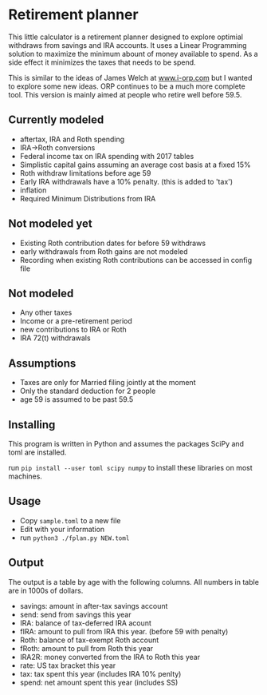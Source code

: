 # Retirement planner

This little calculator is a retirement planner designed to explore
optimial withdraws from savings and IRA accounts. It uses a Linear
Programming solution to maximize the minimum abount of money available
to spend. As a side effect it minimizes the taxes that needs to be
spend.

This is similar to the ideas of James Welch at www.i-orp.com but I wanted to explore
some new ideas. ORP continues to be a much more complete tool. This version is mainly aimed at people who retire well before 59.5.

## Currently modeled

* aftertax, IRA and Roth spending
* IRA->Roth conversions
* Federal income tax on IRA spending with 2017 tables
* Simplistic capital gains assuming an average cost basis at a fixed 15%
* Roth withdraw limitations before age 59
* Early IRA withdrawals have a 10% penalty. (this is added to 'tax')
* inflation
* Required Minimum Distributions from IRA

## Not modeled yet

* Existing Roth contribution dates for before 59 withdraws
* early withdrawals from Roth gains are not modeled
* Recording when existing Roth contributions can be accessed in config file

## Not modeled

* Any other taxes
* Income or a pre-retirement period
* new contributions to IRA or Roth
* IRA 72(t) withdrawals

## Assumptions

* Taxes are only for Married filing jointly at the moment
* Only the standard deduction for 2 people
* age 59 is assumed to be past 59.5

## Installing

This program is written in Python and assumes the packages SciPy and
toml are installed.

run `pip install --user toml scipy numpy` to install these libraries
on most machines.

## Usage

* Copy `sample.toml` to a new file
* Edit with your information
* run `python3 ./fplan.py NEW.toml`

## Output

The output is a table by age with the following columns. All numbers
in table are in 1000s of dollars.

* savings: amount in after-tax savings account
* send: send from savings this year
* IRA: balance of tax-deferred IRA acount
* fIRA: amount to pull from IRA this year. (before 59 with penalty)
* Roth: balance of tax-exempt Roth account
* fRoth: amount to pull from Roth this year
* IRA2R: money converted from the IRA to Roth this year
* rate: US tax bracket this year
* tax: tax spent this year (includes IRA 10% penlty)
* spend: net amount spent this year (includes SS)
